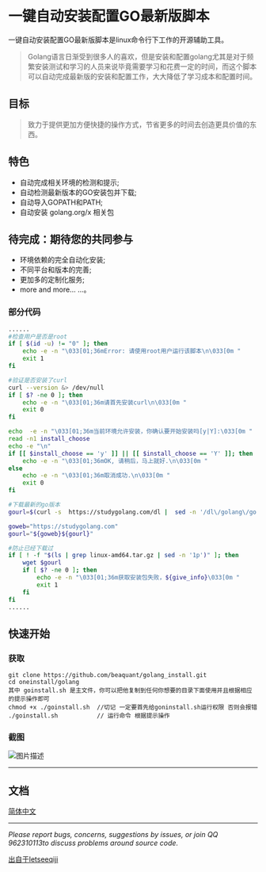 # 一键自动安装配置GO最新版脚本

一键自动安装配置GO最新版脚本是linux命令行下工作的开源辅助工具。  

> Golang语言日渐受到很多人的喜欢，但是安装和配置golang尤其是对于频繁安装测试和学习的人员来说毕竟需要学习和花费一定的时间，而这个脚本可以自动完成最新版的安装和配置工作，大大降低了学习成本和配置时间。

## 目标

> 致力于提供更加方便快捷的操作方式，节省更多的时间去创造更具价值的东西。

## 特色

- 自动完成相关环境的检测和提示;
- 自动检测最新版本的GO安装包并下载;
- 自动导入GOPATH和PATH;
- 自动安装 golang.org/x 相关包

## 待完成：期待您的共同参与

- 环境依赖的完全自动化安装;
- 不同平台和版本的完善;
- 更加多的定制化服务;
- more and more... ...。 

### **部分代码**

```bash
......
#检查用户是否是root
if [ $(id -u) != "0" ]; then
    echo -e -n "\033[01;36mError: 请使用root用户运行该脚本\n\033[0m "
    exit 1
fi

#验证是否安装了curl
curl --version &> /dev/null
if [ $? -ne 0 ]; then
	echo -e -n "\033[01;36m请首先安装curl\n\033[0m "
	exit 0
fi

echo  -e -n "\033[01;36m当前环境允许安装，你确认要开始安装吗[y|Y]:\033[0m "
read -n1 install_choose
echo -e "\n"
if [[ $install_choose == 'y' ]] || [[ $install_choose == 'Y' ]]; then
	echo -e -n "\033[01;36mOK, 请稍后，马上就好.\n\033[0m "
else
	echo -e -n "\033[01;36m取消成功.\n\033[0m "
	exit 0
fi

#下载最新的go版本
gourl=$(curl -s  https://studygolang.com/dl |  sed -n '/dl\/golang\/go.*\.linux-amd64\.tar\.gz/p' | sed -n '1p' | sed -n '/1/p' | awk 'BEGIN{FS="\""}{print $4}')

goweb="https://studygolang.com"
gourl="${goweb}${gourl}"

#防止已经下载过
if [ ! -f "$(ls | grep linux-amd64.tar.gz | sed -n '1p')" ]; then
    wget $gourl
    if [ $? -ne 0 ]; then
    	echo -e -n "\033[01;36m获取安装包失败，${give_info}\033[0m "
    	exit 1
    fi
fi
......
```

## 快速开始

### 获取

```shell
git clone https://github.com/beaquant/golang_install.git
cd oneinstall/golang
其中 goinstall.sh 是主文件，你可以把他复制到任何你想要的目录下面使用并且根据相应的提示操作即可
chmod +x ./goinstall.sh  //切记 一定要首先给goninstall.sh运行权限 否则会报错
./goinstall.sh           // 运行命令 根据提示操作

```

### 截图
![图片描述](http://file.ituring.com.cn/Original/1906f95358ce265c5557)

------

## 文档

[简体中文](https://github.com/beaquant/golang_install/blob/master/golang/README.md)

------

*Please report bugs, concerns, suggestions by issues, or join QQ 962310113to discuss problems around source code.* 

[出自于letseeqiji](https://github.com/letseeqiji/oneinstall)
